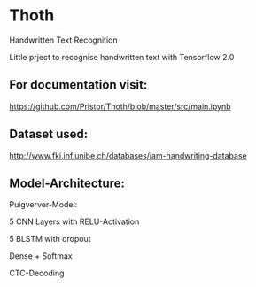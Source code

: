 # Thoth
Handwritten Text Recognition

Little prject to recognise handwritten text with Tensorflow 2.0

## For documentation visit:

https://github.com/Pristor/Thoth/blob/master/src/main.ipynb

## Dataset used:

http://www.fki.inf.unibe.ch/databases/iam-handwriting-database

## Model-Architecture:

Puigverver-Model:

5 CNN Layers with RELU-Activation

5 BLSTM with dropout

Dense + Softmax

CTC-Decoding
